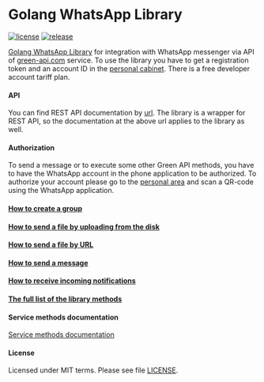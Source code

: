 # Golang WhatsApp Library

[![license](https://img.shields.io/github/license/green-api/whatsapp-api-client-golang)](https://github.com/green-api/whatsapp-api-client-golang/blob/master/LICENSE)
[![release](https://img.shields.io/github/v/release/green-api/whatsapp-api-client-golang)](https://github.com/green-api/whatsapp-api-client-golang/releases)

[Golang WhatsApp Library](https://github.com/green-api/whatsapp-api-client-golang) for integration with WhatsApp
messenger via API of [green-api.com](https://green-api.com/en) service. To use the library you have to get a
registration token and an account ID in the [personal cabinet](https://console.green-api.com/). There is a free
developer account tariff plan.

#### API

You can find REST API documentation by [url](https://green-api.com/en/docs/api/). The library is a wrapper for REST API,
so the documentation at the above url applies to the library as well.

#### Authorization

To send a message or to execute some other Green API methods, you have to have the WhatsApp account in the phone
application to be authorized. To authorize your account please go to the [personal area](https://console.green-api.com/)
and scan a QR-code using the WhatsApp application.

#### [How to create a group](create_group.md)

#### [How to send a file by uploading from the disk](send_file_by_upload.md)

#### [How to send a file by URL](send_file_by_url.md)

#### [How to send a message](send_message.md)

#### [How to receive incoming notifications](webhook.md)

#### [The full list of the library methods](all_methods.md)

#### Service methods documentation

[Service methods documentation](https://green-api.com/en/docs/api/)

#### License

Licensed under MIT terms. Please see file [LICENSE](
https://github.com/green-api/whatsapp-api-client-golang/blob/master/LICENSE
).

